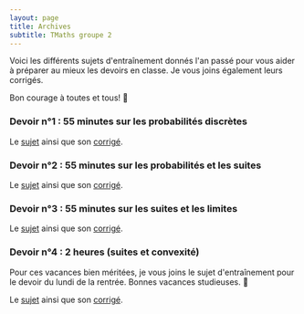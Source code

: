 ```yaml
---
layout: page
title: Archives
subtitle: TMaths groupe 2
---
```


Voici les différents sujets d'entraînement donnés l'an passé pour vous aider à préparer au mieux les devoirs en classe. Je vous joins également leurs corrigés.

Bon courage à toutes et tous! :punch:



### Devoir n°1 : 55 minutes sur les probabilités discrètes

Le [sujet](/devoirs.blancs/DS1.Probabilites.20243025.pdf) ainsi que son [corrigé](/devoirs.blancs/Correction.DS1.2024.2025.pdf).

### Devoir n°2 : 55 minutes sur les probabilités et les suites

Le [sujet](/devoirs.blancs/DS2.Suites.Proba.pdf) ainsi que son [corrigé](/devoirs.blancs/Correction.DS2.Suite.Proba.pdf).

### Devoir n°3 : 55 minutes sur les suites et les limites

Le [sujet](/devoirs.blancs/DS3.blanc.2025.2026.pdf) ainsi que son [corrigé](/devoirs.blancs/Correction.DS3Blanc.pdf).

### Devoir n°4 : 2 heures (suites et convexité)

Pour ces vacances bien méritées, je vous joins le sujet d'entraînement pour le devoir du lundi de la rentrée. Bonnes vacances studieuses. :punch:

Le [sujet](/devoirs.blancs/DS4.blanc.2025.2026.pdf) ainsi que son [corrigé](/devoirs.blancs/Correction.DS4.blanc.pdf).




